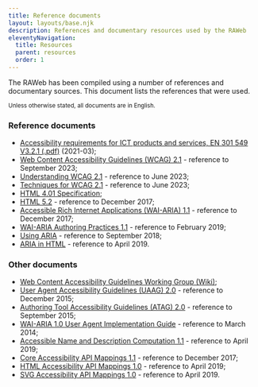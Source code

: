 ```yaml
---
title: Reference documents
layout: layouts/base.njk
description: References and documentary resources used by the RAWeb
eleventyNavigation:
  title: Resources
  parent: resources
  order: 1
---
```


The RAWeb has been compiled using a number of references and documentary sources. This document lists the references that were used.

<small>Unless otherwise stated, all documents are in English.</small>


### Reference documents

- [Accessibility requirements for ICT products and services, EN 301 549 V3.2.1 (.pdf)](https://www.etsi.org/deliver/etsi_en/301500_301599/301549/03.02.01_60/en_301549v030201p.pdf) (2021-03);
- [Web Content Accessibility Guidelines (WCAG) 2.1](https://www.w3.org/TR/WCAG21/) - reference to September 2023;
- [Understanding WCAG 2.1](https://www.w3.org/WAI/WCAG21/Understanding/) - reference to June 2023;
- [Techniques for WCAG 2.1](https://www.w3.org/WAI/WCAG21/Techniques/) - reference to June 2023;
- [HTML 4.01 Specification](http://www.w3.org/TR/html401/);
- [HTML 5.2](http://www.w3.org/TR/html5/) - reference to December 2017;
- [Accessible Rich Internet Applications (WAI-ARIA) 1.1](https://www.w3.org/TR/wai-aria-1.1/) - reference to December 2017;
- [WAI-ARIA Authoring Practices 1.1](https://www.w3.org/WAI/ARIA/apg/) - reference to February 2019;
- [Using ARIA](https://www.w3.org/TR/using-aria/) - reference to September 2018;
- [ARIA in HTML](https://www.w3.org/TR/html-aria/) - reference to April 2019.

### Other documents

- [Web Content Accessibility Guidelines Working Group (Wiki)](https://www.w3.org/WAI/GL/wiki/Main_Page);
- [User Agent Accessibility Guidelines (UAAG) 2.0](http://www.w3.org/TR/UAAG20/) - reference to December 2015;
- [Authoring Tool Accessibility Guidelines (ATAG) 2.0](http://www.w3.org/WAI/AU/ATAG20/) - reference to September 2015;
- [WAI-ARIA 1.0 User Agent Implementation Guide](http://www.w3.org/TR/wai-aria-implementation/) - reference to March 2014;
- [Accessible Name and Description Computation 1.1](https://www.w3.org/TR/accname-1.1/) - reference to April 2019;
- [Core Accessibility API Mappings 1.1](https://www.w3.org/TR/core-aam-1.1/) - reference to December 2017;
- [HTML Accessibility API Mappings 1.0](https://w3c.github.io/html-aam/) - reference to April 2019;
- [SVG Accessibility API Mappings 1.0](https://w3c.github.io/svg-aam/) - reference to April 2019.

